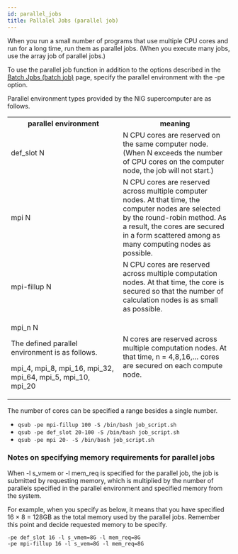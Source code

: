 ```yaml
---
id: parallel_jobs
title: Pallalel Jobs (parallel job)
---
```


When you run a small number of programs that use multiple CPU cores and run for a long time, run them as parallel jobs. (When you execute many jobs, use the array job of parallel jobs.)

To use the parallel job function in addition to the options described in the [Batch Jpbs (batch job)](/software/grid_engine/batch_jobs) page, specify the parallel environment with the -pe option.

Parallel environment types provided by the NIG supercomputer are as follows.
  
<table>
<tr>
<th width="300">parallel environment</th><th width="300">meaning</th>
</tr>
<tr>
  <td>def_slot N</td>
  <td>  N CPU cores are reserved on the same computer node. (When N exceeds the number of CPU cores on the computer node, the job will not start.)</td>
 </tr>
 <tr>
  <td>mpi N</td>
  <td>  N CPU cores are reserved across multiple computer nodes. At that time, the computer nodes are selected by the round-robin method. As a result, the cores are secured in a form scattered among as many computing nodes as possible.
  </td>
</tr>
<tr>
  <td>mpi-fillup N</td><td>  N CPU cores are reserved across multiple computation nodes. At that time, the core is secured so that the number of calculation nodes is as small as possible.</td>
</tr>
<tr>
  <td><p>mpi_n N</p><p>The defined parallel environment is as follows.</p><p>mpi_4, mpi_8, mpi_16, mpi_32, mpi_64, mpi_5, mpi_10, mpi_20</p></td>
  <td>N cores are reserved across multiple computation nodes. At that time, n = 4,8,16,… cores are secured on each compute node.</td>
</tr>
</table>

The number of cores can be specified a range besides a single number.

- ` qsub -pe mpi-fillup 100 -S /bin/bash job_script.sh `
- ` qsub -pe def_slot 20-100 -S /bin/bash job_script.sh `
- ` qsub -pe mpi 20- -S /bin/bash job_script.sh `

### Notes on specifying memory requirements for parallel jobs

When -l s_vmem or -l mem_req is specified for the parallel job, the job is submitted by requesting memory, which is multiplied by the number of parallels specified in the parallel environment and specified memory from the system.

For example, when you specify as below, it means that you have specified 16 × 8 = 128GB as the total memory used by the parallel jobs. Remember this point and decide requested memory to be specify.

```
-pe def_slot 16 -l s_vmem=8G -l mem_req=8G
-pe mpi-fillup 16 -l s_vem=8G -l mem_req=8G 
```

